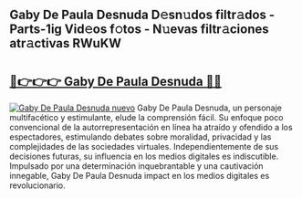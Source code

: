 ## Gaby De Paula Desnuda D𝚎sn𝚞dos filtr𝚊dos - Parts-1ig Vid𝚎os f𝚘tos - N𝚞evas filtr𝚊ciones atr𝚊ctivas RWuKW

# <h2><a href="http://mb6b17.tromn.icu/?c=Gaby+De+Paula+Desnuda">🔗👉👉👉 Gaby De Paula Desnuda 🔗🔗</a></h2>

[![Gaby De Paula Desnuda nuevo](https://i.imgur.com/pEAQMta.gif)](http://mb6b17.tromn.icu/?c=Gaby+De+Paula+Desnuda)
Gaby De Paula Desnuda, un personaje multifacético y estimulante, elude la comprensión fácil. Su enfoque poco convencional de la autorrepresentación en línea ha atraído y ofendido a los espectadores, estimulando debates sobre moralidad, privacidad y las complejidades de las sociedades virtuales. Independientemente de sus decisiones futuras, su influencia en los medios digitales es indiscutible. Impulsado por una determinación inquebrantable y una cautivación innegable, Gaby De Paula Desnuda impact en los medios digitales es revolucionario.
